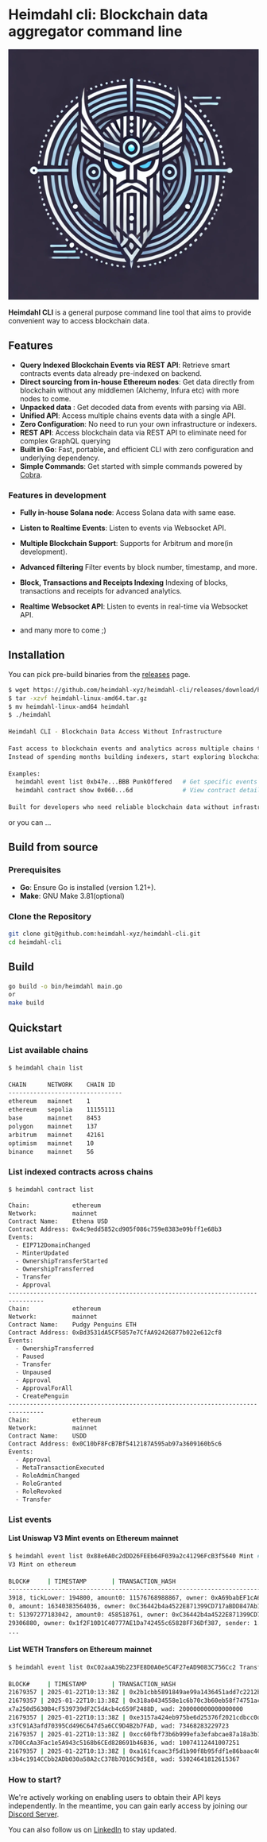 # Heimdahl cli: Blockchain data aggregator command line 

![Heimdahl-logo](https://github.com/heimdahl-xyz/heimdahl-cli/blob/572e8557e1dc6181443db5a21123a295b365fb51/static/heimdahl-logo.png?raw=true)


**Heimdahl CLI**
is a general purpose command line tool that aims to provide convenient way to access blockchain data.

## Features

- **Query Indexed Blockchain Events via REST API**: Retrieve smart contracts events data already pre-indexed on backend.
- **Direct sourcing from in-house Ethereum nodes**: Get data directly from blockchain without any middlemen (Alchemy,
  Infura etc) with more nodes to come.
- **Unpacked data** : Get decoded data from events with parsing via ABI.
- **Unified API**: Access multiple chains events data with a single API.
- **Zero Configuration**: No need to run your own infrastructure or indexers.
- **REST API**: Access blockchain data via REST API to eliminate need for complex GraphQL querying
- **Built in Go**: Fast, portable, and efficient CLI with zero configuration and underlying dependency.
- **Simple Commands**: Get started with simple commands powered by [Cobra](https://github.com/spf13/cobra).

### Features in development

- **Fully in-house Solana node**: Access Solana data with same ease.
- **Listen to Realtime Events**: Listen to events via Websocket API.
- **Multiple Blockchain Support**: Supports for Arbitrum and more(in development).
- **Advanced filtering** Filter events by block number, timestamp, and more.
- **Block, Transactions and Receipts Indexing** Indexing of blocks, transactions and receipts for advanced analytics.
- **Realtime Websocket API**: Listen to events in real-time via Websocket API.

- and many more to come ;)

## Installation

You can pick pre-build binaries from the [releases](https://github.com/heimdahl-xyz/heimdahl-cli/releases) page.

```bash
$ wget https://github.com/heimdahl-xyz/heimdahl-cli/releases/download/heimdahl-cli-dc9e278/heimdahl-cli-linux-amd64.tar.gz
$ tar -xzvf heimdahl-linux-amd64.tar.gz 
$ mv heimdahl-linux-amd64 heimdahl
$ ./heimdahl

Heimdahl CLI - Blockchain Data Access Without Infrastructure

Fast access to blockchain events and analytics across multiple chains through simple commands.
Instead of spending months building indexers, start exploring blockchain data in minutes:

Examples:
  heimdahl event list 0xb47e...BBB PunkOffered   # Get specific events
  heimdahl contract show 0x060...6d              # View contract details

Built for developers who need reliable blockchain data without infrastructure overhead.

```

or you can ...

## Build from source

### Prerequisites

- **Go**: Ensure Go is installed (version 1.21+).
- **Make**: GNU Make 3.81(optional)

### Clone the Repository

```bash
git clone git@github.com:heimdahl-xyz/heimdahl-cli.git
cd heimdahl-cli
```

## Build

```bash
go build -o bin/heimdahl main.go
or
make build 
```

## Quickstart

### List available chains

```bash
$ heimdahl chain list   

CHAIN      NETWORK    CHAIN ID
--------------------------------
ethereum   mainnet    1       
ethereum   sepolia    11155111
base       mainnet    8453    
polygon    mainnet    137     
arbitrum   mainnet    42161   
optimism   mainnet    10      
binance    mainnet    56      

```

### List indexed contracts across chains

```
$ heimdahl contract list 

Chain:            ethereum                                                                                                                                    
Network:          mainnet                                                                                                                                     
Contract Name:    Ethena USD                                                   
Contract Address: 0x4c9edd5852cd905f086c759e8383e09bff1e68b3                                                                                                  
Events:                                                                        
  - EIP712DomainChanged                                                                                                                                       
  - MinterUpdated                 
  - OwnershipTransferStarted                                                                                                                                  
  - OwnershipTransferred                                                                                                                                      
  - Transfer                                                                                                                                                  
  - Approval                                                                                                                                                  
--------------------------------------------------------------------------------                                                                              
Chain:            ethereum
Network:          mainnet
Contract Name:    Pudgy Penguins ETH
Contract Address: 0xBd3531dA5CF5857e7CfAA92426877b022e612cf8
Events:
  - OwnershipTransferred
  - Paused
  - Transfer
  - Unpaused
  - Approval
  - ApprovalForAll
  - CreatePenguin
--------------------------------------------------------------------------------
Chain:            ethereum
Network:          mainnet
Contract Name:    USDD
Contract Address: 0x0C10bF8FcB7Bf5412187A595ab97a3609160b5c6
Events:
  - Approval
  - MetaTransactionExecuted
  - RoleAdminChanged
  - RoleGranted
  - RoleRevoked
  - Transfer

```

### List events

#### List Uniswap V3 Mint events on Ethereum mainnet

```bash
$ heimdahl event list 0x88e6A0c2dDD26FEEb64F039a2c41296FcB3f5640 Mint # Uniswap 
V3 Mint on ethereum
           
BLOCK#     | TIMESTAMP       | TRANSACTION_HASH                                                  | EVENT_DATA                                          
----------------------------------------------------------------------------------------------------                                                          21446044 | 2025-01-17T18:54:55Z | 0xb88af7b04df4d1d7a7fd777bcc31060ad0346a0da3706a32d15d4ddcf296e334 | amount: 393581927855607704795, amount1: 361788791691837
3918, tickLower: 194800, amount0: 11576768988867, owner: 0xA69babEF1cA67A37Ffaf7a485DfFF3382056e78C, sender: 1.4024810831325053e48, tickUpper: 194810         21446018 | 2025-01-17T18:54:55Z | 0x91fb7b4208e216dda90c6f83d042b528d4208a86e7bddf8e1b99e473d19f6c1e | amount0: 145884955, tickLower: 193890, tickUpper: 19808
0, amount: 16340383564036, owner: 0xC36442b4a4522E871399CD717aBDD847Ab11FE88, sender: 1.1154890857106194e48, amount1: 12253693449477527                       21445992 | 2025-01-17T18:54:55Z | 0x72de3607664cab8ab4179b4b1f581cfd8b1b219944b705e9ff7ce8248ae545a4 | sender: 1.1154890857106194e48, tickUpper: 198080, amoun
t: 51397277183042, amount0: 458518761, owner: 0xC36442b4a4522E871399CD717aBDD847Ab11FE88, tickLower: 193890, amount1: 38643713455569501                       21445953 | 2025-01-17T18:54:55Z | 0x9d12b2d2b68c7bc0a920d1d950639f11f940af43ab711d5266dc7c3cf6efe0d7 | amount0: 601856883798, amount1: 0, amount: 204088654544
29306880, owner: 0x1f2F10D1C40777AE1Da742455c65828FF36Df387, sender: 1.7802831409602703e47, tickLower: 194770, tickUpper: 194780               
...
```

#### List WETH Transfers on Ethereum mainnet

```bash
$ heimdahl event list 0xC02aaA39b223FE8D0A0e5C4F27eAD9083C756Cc2 Transfer 

BLOCK#     | TIMESTAMP       | TRANSACTION_HASH                                                  | EVENT_DATA                                                 ----------------------------------------------------------------------------------------------------                                                          
21679357 | 2025-01-22T10:13:38Z | 0x2b1cbb5891849ae99a1436451add7c2212b0b782c8b95259d52b515f20afef9f | dst: 0xB86E490E72F050c424383d514362Dc61DaBB1Cc3, src: 0xdad17D7E3Abbebe1ea5782962398113422F10EE0, wad: 300852659872045380                                                                                            
21679357 | 2025-01-22T10:13:38Z | 0x318a0434558e1c6b70c3b60eb58f74751ac8559b7dca4aa3c351166e75f57bff | dst: 0x95190AaF90dd499E87068C68b90352526993c1A7, src: 0
x7a250d5630B4cF539739dF2C5dAcb4c659F2488D, wad: 200000000000000000
21679357 | 2025-01-22T10:13:38Z | 0xe3157a424eb975be6d25376f2021cdbcc0d3ec370d2c8d93a81fa12928e1f8c3 | dst: 0x000000fee13a103A10D593b9AE06b3e05F2E7E1c, src: 0
x3fC91A3afd70395Cd496C647d5a6CC9D4B2b7FAD, wad: 73468283229723
21679357 | 2025-01-22T10:13:38Z | 0xcc60fbf73b6b999efa3efabcae87a18a3b1499c2f70a4dcf6dc3ad7db9d252bf | dst: 0x468795E031c173942C9387AEd0a302E26bDD0460, src: 0
x7D0CcAa3Fac1e5A943c5168b6CEd828691b46B36, wad: 10074112441007251
21679357 | 2025-01-22T10:13:38Z | 0xa161fcaac3f5d1b90f8b95fdf1e86baac469fe9fad877690e668efc7a858b6e4 | dst: 0x468795E031c173942C9387AEd0a302E26bDD0460, src: 0
x3b4c1914CCbb2ADb030a58A2cC378b7016C9d5E8, wad: 53024641812615367

```

### How to start?

We're actively working on enabling users to obtain their API keys independently. In the meantime, you can gain early
access by joining our [Discord Server](https://discord.gg/kZKA977B).

You can also follow us on [LinkedIn](https://www.linkedin.com/company/heimdahl-xyz/?viewAsMember=true) to stay updated.
